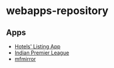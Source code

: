# webapps-repository

## Apps

* [Hotels' Listing App](https://github.com/devanshdalal/spring-boot-hotel-listings)
* [Indian Premier League](https://manish-dalal.github.io/xseed-frontend)
* [mfmirror](https://github.com/devanshdalal/mfmirror-core)
